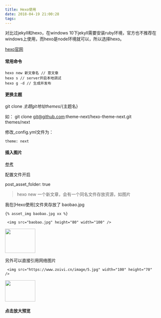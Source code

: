 ```yaml
---
title: Hexo使用
date: 2018-04-19 21:00:28
tags:
---
```

对比过jekyll和hexo，在windows 10下jekyll需要安装ruby环境，官方也不推荐在windows上使用，而hexo是node环境就可以，所以选择hexo。

[hexo官网](https://hexo.io/zh-cn/docs/)

#### 常用命令

    hexo new 新文章名 // 意文章
    hexo s // server开启本地调试
    hexo g -d // 生成并发布

#### 更换主题

git clone ${主题git地址} themes/${主题名}

如： git clone git@github.com:theme-next/hexo-theme-next.git themes/next

修改_config.yml文件为：

    theme: next

#### 插入图片
[参考](http://51world.win/)

配置文件开启

post_asset_folder: true
> hexo new 一个新文章，会有一个同名文件存放资源，如图片

我在[Hexo使用]文件夹存放了 baobao.jpg

    {% asset_img baobao.jpg xx %}

     <img src="baobao.jpg" height="80" width="100" />

 <img src="baobao.jpg" height="80" width="100" />


另外可以直接引用网络图片

     <img src="https://www.zoivi.cn/image/5.jpg" width="100" height="70" />

 <img src="https://www.zoivi.cn/image/5.jpg" width="100" height="70" />

#### 点击放大预览

